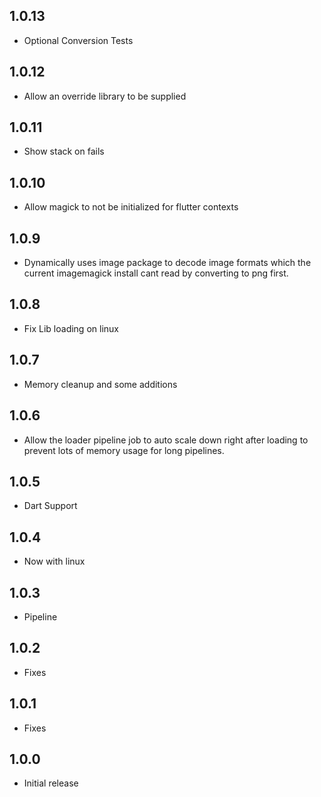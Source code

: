 ## 1.0.13
* Optional Conversion Tests

## 1.0.12
* Allow an override library to be supplied

## 1.0.11
* Show stack on fails

## 1.0.10
* Allow magick to not be initialized for flutter contexts

## 1.0.9

* Dynamically uses image package to decode image formats which the current imagemagick install cant read by converting to png first.

## 1.0.8

* Fix Lib loading on linux

## 1.0.7

* Memory cleanup and some additions

## 1.0.6

* Allow the loader pipeline job to auto scale down right after loading to prevent lots of memory usage for long pipelines.

## 1.0.5

* Dart Support

## 1.0.4

* Now with linux

## 1.0.3

* Pipeline

## 1.0.2

* Fixes

## 1.0.1

* Fixes

## 1.0.0

* Initial release
